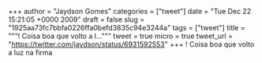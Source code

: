
+++
author = "Jaydson Gomes"
categories = ["tweet"]
date = "Tue Dec 22 15:21:05 +0000 2009"
draft = false
slug = "1925aa73fc7bbfa0226ffa0befd3835c94e3244a"
tags = ["tweet"]
title = """! Coisa boa que volto a l..."""
tweet = true
micro = true
tweet_url = "https://twitter.com/jaydson/status/6931592553"
+++
! Coisa boa que volto a luz na firma
